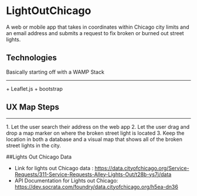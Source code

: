 # LightOutChicago
A web or mobile app that takes in coordinates within Chicago city limits and an email address and submits a request to fix broken or burned out street lights.

## Technologies 
Basically starting off with a WAMP Stack
<hr>
+ Leaflet.js
+ bootstrap


## UX Map Steps 
<hr>
1. Let the user search their address on the web app
2. Let the user drag and drop a map marker on where the broken street light is located
3. Keep the location in both a database and a visual map that shows all of the broken street lights in the city.

##Lights Out Chicago Data

+ Link for lights out Chicago data : https://data.cityofchicago.org/Service-Requests/311-Service-Requests-Alley-Lights-Out/t28b-ys7j/data
+ API Documentation for Lights out Chicago: https://dev.socrata.com/foundry/data.cityofchicago.org/h5ea-dn36


